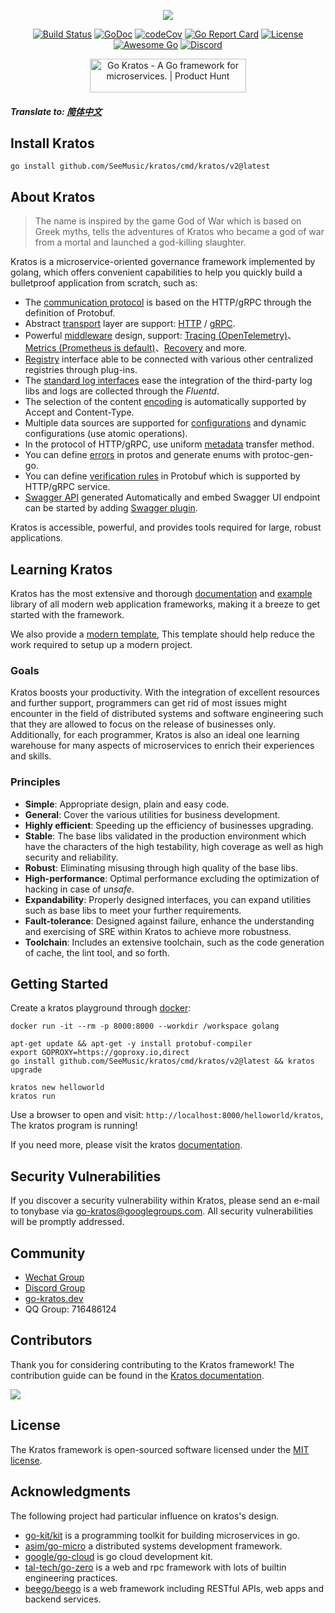 <p align="center"><a href="https://go-kratos.dev/" target="_blank"><img src="https://github.com/SeeMusic/kratos/blob/main/docs/images/kratos-large.png?raw=true"></a></p>

<p align="center">
<a href="https://github.com/SeeMusic/kratos/actions"><img src="https://github.com/SeeMusic/kratos/workflows/Go/badge.svg" alt="Build Status"></a>
<a href="https://pkg.go.dev/github.com/SeeMusic/kratos/v2"><img src="https://pkg.go.dev/badge/github.com/SeeMusic/kratos/v2" alt="GoDoc"></a>
<a href="https://codecov.io/gh/go-kratos/kratos"><img src="https://codecov.io/gh/go-kratos/kratos/master/graph/badge.svg" alt="codeCov"></a>
<a href="https://goreportcard.com/report/github.com/SeeMusic/kratos"><img src="https://goreportcard.com/badge/github.com/SeeMusic/kratos" alt="Go Report Card"></a>
<a href="https://github.com/SeeMusic/kratos/blob/main/LICENSE"><img src="https://img.shields.io/github/license/go-kratos/kratos" alt="License"></a>
<a href="https://github.com/avelino/awesome-go"><img src="https://awesome.re/mentioned-badge.svg" alt="Awesome Go"></a>
<a href="https://discord.gg/BWzJsUJ"><img src="https://img.shields.io/discord/766619759214854164?label=chat&logo=discord" alt="Discord"></a>
</p>
<p align="center">
<a href="https://www.producthunt.com/posts/go-kratos?utm_source=badge-featured&utm_medium=badge&utm_souce=badge-go-kratos" target="_blank"><img src="https://api.producthunt.com/widgets/embed-image/v1/featured.svg?post_id=306565&theme=light" alt="Go Kratos - A Go framework for microservices. | Product Hunt" style="width: 250px; height: 54px;" width="250" height="54" /></a>
</p>
  
##### Translate to: [简体中文](README_zh.md)

## Install Kratos

```shell
go install github.com/SeeMusic/kratos/cmd/kratos/v2@latest
```

## About Kratos
  
> The name is inspired by the game God of War which is based on Greek myths, tells the adventures of Kratos who became a god of war from a mortal and launched a god-killing slaughter.

Kratos is a microservice-oriented governance framework implemented by golang, which offers convenient capabilities to help you quickly build a bulletproof application from scratch, such as:

- The [communication protocol](https://go-kratos.dev/en/docs/component/api) is based on the HTTP/gRPC through the definition of Protobuf.
- Abstract [transport](https://go-kratos.dev/en/docs/component/transport/overview) layer are support: [HTTP](https://go-kratos.dev/en/docs/component/transport/http) / [gRPC](https://go-kratos.dev/en/docs/component/transport/grpc).
- Powerful [middleware](https://go-kratos.dev/en/docs/component/middleware/overview) design, support: [Tracing (OpenTelemetry)](https://go-kratos.dev/en/docs/component/middleware/tracing)、[Metrics (Prometheus is default)](https://go-kratos.dev/en/docs/component/middleware/metrics)、[Recovery](https://go-kratos.dev/en/docs/component/middleware/recovery) and more.
- [Registry](https://go-kratos.dev/en/docs/component/registry) interface able to be connected with various other centralized registries through plug-ins.
- The [standard log interfaces](https://go-kratos.dev/en/docs/component/log) ease the integration of the third-party log libs and logs are collected through the *Fluentd*.
- The selection of the content [encoding](https://go-kratos.dev/en/docs/component/encoding) is automatically supported by Accept and Content-Type.
- Multiple data sources are supported for [configurations](https://go-kratos.dev/en/docs/component/config) and dynamic configurations (use atomic operations).
- In the protocol of HTTP/gRPC, use uniform [metadata](https://go-kratos.dev/en/docs/component/metadata) transfer method.
- You can define [errors](https://go-kratos.dev/en/docs/component/errors/) in protos and generate enums with protoc-gen-go.
- You can define [verification rules](https://go-kratos.dev/en/docs/component/middleware/validate) in Protobuf which is supported by HTTP/gRPC service.
- [Swagger API](https://go-kratos.dev/en/docs/guide/openapi) generated Automatically and embed Swagger UI endpoint can be started by adding [Swagger plugin](https://github.com/go-kratos/swagger-api).

Kratos is accessible, powerful, and provides tools required for large, robust applications.

## Learning Kratos

Kratos has the most extensive and thorough [documentation](https://go-kratos.dev/en/docs/getting-started/start) and [example](https://github.com/go-kratos/examples) library of all modern web application frameworks, making it a breeze to get started with the framework.

We also provide a [modern template](https://github.com/SeeMusic/kratos-layout), This template should help reduce the work required to setup up a modern project.

### Goals

Kratos boosts your productivity. With the integration of excellent resources and further support, programmers can get rid of most issues might encounter in the field of distributed systems and software engineering such that they are allowed to focus on the release of businesses only. Additionally, for each programmer, Kratos is also an ideal one learning warehouse for many aspects of microservices to enrich their experiences and skills.

### Principles

* **Simple**: Appropriate design, plain and easy code.
* **General**: Cover the various utilities for business development.
* **Highly efficient**: Speeding up the efficiency of businesses upgrading.
* **Stable**: The base libs validated in the production environment which have the characters of the high testability, high coverage as well as high security and reliability.
* **Robust**: Eliminating misusing through high quality of the base libs.
* **High-performance**: Optimal performance excluding the optimization of hacking in case of *unsafe*. 
* **Expandability**: Properly designed interfaces, you can expand utilities such as base libs to meet your further requirements.
* **Fault-tolerance**: Designed against failure, enhance the understanding and exercising of SRE within Kratos to achieve more robustness.
* **Toolchain**: Includes an extensive toolchain, such as the code generation of cache, the lint tool, and so forth.

## Getting Started

Create a kratos playground through [docker](https://www.docker.com/products/docker-desktop):
  
```shell
docker run -it --rm -p 8000:8000 --workdir /workspace golang
```
  
```shell
apt-get update && apt-get -y install protobuf-compiler
export GOPROXY=https://goproxy.io,direct
go install github.com/SeeMusic/kratos/cmd/kratos/v2@latest && kratos upgrade
```
  
```shell
kratos new helloworld
kratos run
```
  
Use a browser to open and visit: `http://localhost:8000/helloworld/kratos`, The kratos program is running!

If you need more, please visit the kratos [documentation](https://go-kratos.dev/en/docs/getting-started/start).

## Security Vulnerabilities

If you discover a security vulnerability within Kratos, please send an e-mail to tonybase via go-kratos@googlegroups.com. All security vulnerabilities will be promptly addressed.

## Community

- [Wechat Group](https://github.com/SeeMusic/kratos/issues/682)
- [Discord Group](https://discord.gg/BWzJsUJ)
- [go-kratos.dev](https://go-kratos.dev/en)
- QQ Group: 716486124

## Contributors

Thank you for considering contributing to the Kratos framework! The contribution guide can be found in the [Kratos documentation](https://go-kratos.dev/en/docs/community/contribution).

<a href="https://github.com/SeeMusic/kratos/graphs/contributors">
  <img src="https://contrib.rocks/image?repo=go-kratos/kratos" />
</a>

## License

The Kratos framework is open-sourced software licensed under the [MIT license](./LICENSE).
  
## Acknowledgments
  
The following project had particular influence on kratos's design.
  
- [go-kit/kit](https://github.com/go-kit/kit) is a programming toolkit for building microservices in go.
- [asim/go-micro](https://github.com/asim/go-micro) a distributed systems development framework.
- [google/go-cloud](https://github.com/google/go-cloud) is go cloud development kit.
- [tal-tech/go-zero](https://github.com/tal-tech/go-zero) is a web and rpc framework with lots of builtin engineering practices.
- [beego/beego](https://github.com/beego/beego) is a web framework including RESTful APIs, web apps and backend services.

